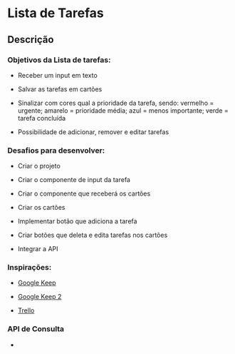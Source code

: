 # Lista de Tarefas

## Descrição

### Objetivos da Lista de tarefas:

- Receber um input em texto

- Salvar as tarefas em cartões

- Sinalizar com cores qual a prioridade da tarefa, sendo: vermelho = urgente; amarelo = prioridade média; azul = menos importante; verde = tarefa concluída

- Possibilidade de adicionar, remover e editar tarefas

### Desafios para desenvolver:

- Criar o projeto

- Criar o componente de input da tarefa

- Criar o componente que receberá os cartões

- Criar os cartões

- Implementar botão que adiciona a tarefa

- Criar botões que deleta e edita tarefas nos cartões

- Integrar a API 

### Inspirações:

- [Google Keep](https://criatilha.com.br/wp-content/uploads/2018/05/google-keep.jpg)

- [Google Keep 2](https://img.ibxk.com.br/2014/11/27/27085007394007.jpg?w=1120&h=420&mode=crop&scale=both)

- [Trello](https://d2k1ftgv7pobq7.cloudfront.net/meta/u/res/images/create-a-board/2a6cc1bc24e782bb4dd4de4c3120054d/01.png)

### API de Consulta

- 
